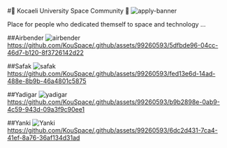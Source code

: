 #🚀 Kocaeli University Space Community 🚀
![apply-banner](https://github.com/KouSpace/.github/assets/99260593/e7029da8-3a8a-47d7-bb2d-96050fb96d66)

Place for people who dedicated themself to space and technology ...

##Airbender
![airbender](https://github.com/KouSpace/.github/assets/99260593/265d4818-74b7-4816-91ad-47580a5d3661)
https://github.com/KouSpace/.github/assets/99260593/5dfbde96-04cc-46d7-b120-8f3726142d22

##Safak
![safak](https://github.com/KouSpace/.github/assets/99260593/fb5f123c-5c77-4f45-8875-2eb0f97f3601)
https://github.com/KouSpace/.github/assets/99260593/fed13e6d-14ad-488e-8b9b-46a4801c5875

##Yadigar
![yadigar](https://github.com/KouSpace/.github/assets/99260593/18fa95c7-ab2b-4c57-b349-66332281df3b)
https://github.com/KouSpace/.github/assets/99260593/b9b2898e-0ab9-4c59-943d-09a3f9c90ee1

##Yanki
![Yanki](https://github.com/KouSpace/.github/assets/99260593/3c924147-921e-4a13-b283-9995e7234eaa)
https://github.com/KouSpace/.github/assets/99260593/6dc2d431-7ca4-41ef-8a76-36af134d31ad

